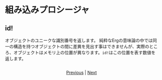 # 組み込みプロシージャ


## id!

オブジェクトのユニークな識別番号を返します。
純粋なErgの意味論の中では同一の構造を持つオブジェクトの間に差異を見出す事はできませんが、実際のところ、オブジェクトはメモリ上の位置が異なります。`id!`はこの位置を表す数値を返します。

```python
```

<p align='center'>
    <a href='./08_procedure.md'>Previous</a> | <a href='./10_array.md'>Next</a>
</p>
